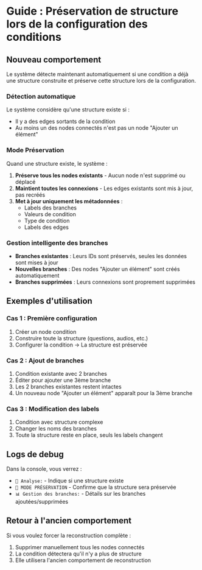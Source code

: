 # Guide : Préservation de structure lors de la configuration des conditions

## Nouveau comportement

Le système détecte maintenant automatiquement si une condition a déjà une structure construite et préserve cette structure lors de la configuration.

### Détection automatique

Le système considère qu'une structure existe si :
- Il y a des edges sortants de la condition
- Au moins un des nodes connectés n'est pas un node "Ajouter un élément"

### Mode Préservation

Quand une structure existe, le système :

1. **Préserve tous les nodes existants** - Aucun node n'est supprimé ou déplacé
2. **Maintient toutes les connexions** - Les edges existants sont mis à jour, pas recréés
3. **Met à jour uniquement les métadonnées** :
   - Labels des branches
   - Valeurs de condition
   - Type de condition
   - Labels des edges

### Gestion intelligente des branches

- **Branches existantes** : Leurs IDs sont préservés, seules les données sont mises à jour
- **Nouvelles branches** : Des nodes "Ajouter un élément" sont créés automatiquement
- **Branches supprimées** : Leurs connexions sont proprement supprimées

## Exemples d'utilisation

### Cas 1 : Première configuration
1. Créer un node condition
2. Construire toute la structure (questions, audios, etc.)
3. Configurer la condition → La structure est préservée

### Cas 2 : Ajout de branches
1. Condition existante avec 2 branches
2. Éditer pour ajouter une 3ème branche
3. Les 2 branches existantes restent intactes
4. Un nouveau node "Ajouter un élément" apparaît pour la 3ème branche

### Cas 3 : Modification des labels
1. Condition avec structure complexe
2. Changer les noms des branches
3. Toute la structure reste en place, seuls les labels changent

## Logs de debug

Dans la console, vous verrez :
- `🎯 Analyse:` - Indique si une structure existe
- `📌 MODE PRÉSERVATION` - Confirme que la structure sera préservée
- `📊 Gestion des branches:` - Détails sur les branches ajoutées/supprimées

## Retour à l'ancien comportement

Si vous voulez forcer la reconstruction complète :
1. Supprimer manuellement tous les nodes connectés
2. La condition détectera qu'il n'y a plus de structure
3. Elle utilisera l'ancien comportement de reconstruction